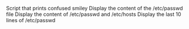  Script that prints confused smiley
Display the content of the /etc/passwd file
Display the content of /etc/passwd and /etc/hosts
Display the last 10 lines of /etc/passwd
